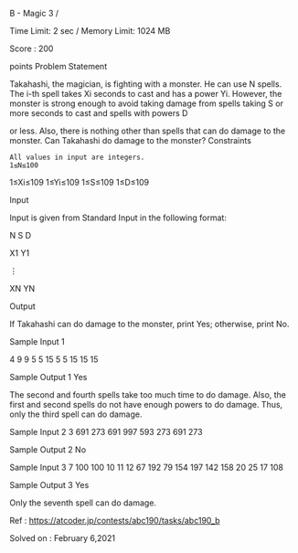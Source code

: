 B - Magic 3 /

Time Limit: 2 sec / Memory Limit: 1024 MB

Score : 200

points
Problem Statement

Takahashi, the magician, is fighting with a monster.
He can use N
spells.
The i-th spell takes Xi seconds to cast and has a power Yi.
However, the monster is strong enough to avoid taking damage from spells taking S or more seconds to cast and spells with powers D

or less.
Also, there is nothing other than spells that can do damage to the monster.
Can Takahashi do damage to the monster?
Constraints

    All values in input are integers.
    1≤N≤100

1≤Xi≤109
1≤Yi≤109
1≤S≤109
1≤D≤109

Input

Input is given from Standard Input in the following format:

N S D


X1 Y1


⋮


XN YN


Output

If Takahashi can do damage to the monster, print Yes; otherwise, print No.

Sample Input 1

4 9 9
5 5
15 5
5 15
15 15

Sample Output 1
Yes

The second and fourth spells take too much time to do damage.
Also, the first and second spells do not have enough powers to do damage.
Thus, only the third spell can do damage.

Sample Input 2
3 691 273
691 997
593 273
691 273

Sample Output 2
No

Sample Input 3
7 100 100
10 11
12 67
192 79
154 197
142 158
20 25
17 108

Sample Output 3
Yes

Only the seventh spell can do damage.

Ref : https://atcoder.jp/contests/abc190/tasks/abc190_b

Solved on : February 6,2021
